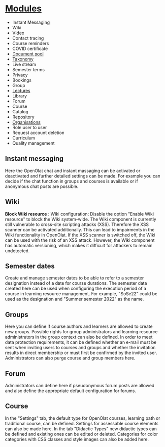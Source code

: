 #  [Modules](Modules.html)

  * Instant Messaging
  * Wiki
  * Video
  * Contact tracing
  * Course reminders
  * COVID certificate
  * [Document pool](Modules%EF%B9%95+Document+pool.html)
  * [Taxonomy](Modules%EF%B9%95+Taxonomy.html)
  * Live stream
  * Semester terms
  * Privacy
  * Bookings
  * Group
  * [Lectures](Lecture+and+roll+call+management.html)
  * Library
  * Forum
  * Course
  * Catalog
  * Repository
  * [Organisations](Modules%EF%B9%95+Organisations.html)
  * Role user to user
  * Request account deletion
  * Curriculum
  * Quality management

  

## Instant messaging

Here the OpenOlat chat and instant massaging can be activated or deactivated
and further detailed settings can be made. For example you can decide if the
chat function in groups and courses is available or if anonymous chat posts
are possible.

## Wiki

 **Block Wiki resource** : Wiki configuration: Disable the option "Enable Wiki
resource" to block the Wiki system-wide. The Wiki component is currently still
vulnerable to cross-site scripting attacks (XSS). Therefore the XSS scanner
can be activated additionally. This can lead to impairments in the Wiki
functionality in OpenOlat. If the XSS scanner is switched off, the Wiki can be
used with the risk of an XSS attack. However, the Wiki component has automatic
versioning, which makes it difficult for attackers to remain undetected.

## Semester dates

Create and manage semester dates to be able to refer to a semester designation
instead of a date for course durations. The semester data created here can be
used when configuring the execution period of a course in learning resource
management. For example, "SoSe22" could be used as the designation and "Summer
semester 2022" as the name.

## Groups

Here you can define if course authors and learners are allowed to create new
groups. Possible rights for group administrators and learning resource
administrators in the group context can also be defined. In order to meet data
protection requirements, it can be defined whether an e-mail must be sent when
inviting users to courses and groups and whether the invitation results in
direct membership or must first be confirmed by the invited user.
Administrators can also purge course and group members here.

## Forum

Administrators can define here if pseudonymous forum posts are allowed and
also define the appropriate default configuration for forums.

## Course

In the "Settings" tab, the default type for OpenOlat courses, learning path or
traditional course, can be defined. Settings for assessable course elements
can also be made here. In the tab "Didactic Types" new didactic types can be
defined and existing ones can be edited or deleted. Categories for color
categories with CSS classes and style images can also be added here.

